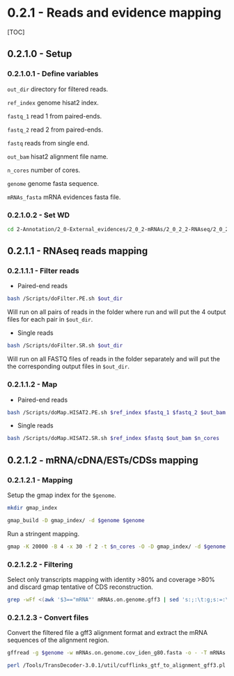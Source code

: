 0.2.1 - Reads and evidence mapping
==================================

[TOC]

## 0.2.1.0 - Setup

### 0.2.1.0.1 - Define variables

`out_dir` directory for filtered reads.

`ref_index` genome hisat2 index.

`fastq_1` read 1 from paired-ends.

`fastq_2` read 2 from paired-ends.

`fastq` reads from single end.

`out_bam` hisat2 alignment file name.

`n_cores` number of cores.

`genome` genome fasta sequence.

`mRNAs_fasta` mRNA evidences fasta file.

### 0.2.1.0.2 - Set WD

```bash
cd 2-Annotation/2_0-External_evidences/2_0_2-mRNAs/2_0_2_2-RNAseq/2_0_2_2_1-RNAseq_reads/
```

0.2.1.1 - RNAseq reads mapping
------------------------------

### 0.2.1.1.1 - Filter reads

-   Paired-end reads

``` bash
bash /Scripts/doFilter.PE.sh $out_dir
```

Will run on all pairs of reads in the folder where run and will put the 4 output files for each pair in `$out_dir`.

-   Single reads

``` bash
bash /Scripts/doFilter.SR.sh $out_dir
```

Will run on all FASTQ files of reads in the folder separately and will put the the corresponding output files in `$out_dir`.

### 0.2.1.1.2 - Map

-   Paired-end reads

``` bash
bash /Scripts/doMap.HISAT2.PE.sh $ref_index $fastq_1 $fastq_2 $out_bam $n_cores
```

-   Single reads

``` bash
bash /Scripts/doMap.HISAT2.SR.sh $ref_index $fastq $out_bam $n_cores
```

0.2.1.2 - mRNA/cDNA/ESTs/CDSs mapping
-------------------------------------

### 0.2.1.2.1 - Mapping

Setup the gmap index for the `$genome`.

``` bash
mkdir gmap_index

gmap_build -D gmap_index/ -d $genome $genome
```

Run a stringent mapping.

``` bash
gmap -K 20000 -B 4 -x 30 -f 2 -t $n_cores -O -D gmap_index/ -d $genome $mRNAs_fasta > mRNAs.on.genome.gff3 2> mRNAs.on.genome.gff3.err
```

### 0.2.1.2.2 - Filtering

Select only transcripts mapping with identity \>80% and coverage \>80% and discard gmap tentative of CDS reconstruction.

``` bash
grep -wFf <(awk '$3=="mRNA"' mRNAs.on.genome.gff3 | sed 's:;:\t:g;s:=:\t:g' | awk '$16>80 && $18>80 {print $14; print $10}') mRNAs.on.genome.gff3 | awk '$3!="CDS"' > mRNAs.on.genome.cov_iden_g80.gff3
```

### 0.2.1.2.3 - Convert files

Convert the filtered file a gff3 alignment format and extract the mRNA sequences of the alignment region.

``` bash
gffread -g $genome -w mRNAs.on.genome.cov_iden_g80.fasta -o - -T mRNAs.on.genome.cov_iden_g80.gff3 > mRNAs.on.genome.cov_iden_g80.gtf

perl /Tools/TransDecoder-3.0.1/util/cufflinks_gtf_to_alignment_gff3.pl mRNAs.on.genome.cov_iden_g80.gtf > mRNAs.on.genome.cov_iden_g80.alignment.gff3
```

